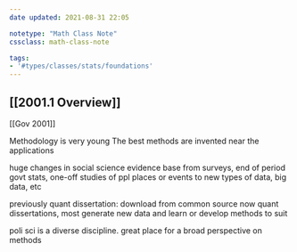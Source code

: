 ```yaml
---
date updated: 2021-08-31 22:05

notetype: "Math Class Note"
cssclass: math-class-note

tags: 
- '#types/classes/stats/foundations'
---
```


## [[2001.1 Overview]]
[[Gov 2001]]


Methodology is very young 
The best methods are invented near the applications

huge changes in social science evidence base
from surveys, end of period govt stats, one-off studies of ppl places or events
to new types of data, big data, etc

previously quant dissertation: download from common source
now quant dissertations, most generate new data and learn or develop methods to suit

poli sci is a diverse discipline. great place for a broad perspective on methods



